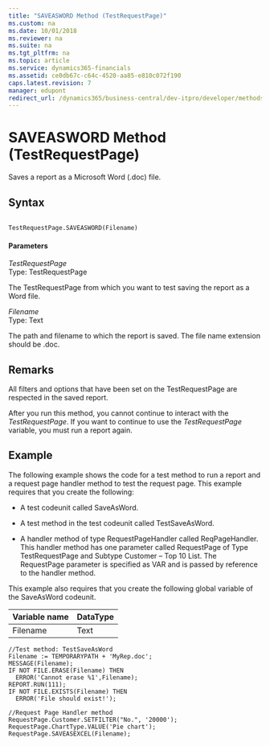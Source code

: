 ```yaml
---
title: "SAVEASWORD Method (TestRequestPage)"
ms.custom: na
ms.date: 10/01/2018
ms.reviewer: na
ms.suite: na
ms.tgt_pltfrm: na
ms.topic: article
ms.service: dynamics365-financials
ms.assetid: ce0db67c-c64c-4520-aa85-e810c072f190
caps.latest.revision: 7
manager: edupont
redirect_url: /dynamics365/business-central/dev-itpro/developer/methods-auto/library
---
```


 

# SAVEASWORD Method (TestRequestPage)
Saves a report as a Microsoft Word \(.doc\) file.  
  
## Syntax  
  
```  
  
TestRequestPage.SAVEASWORD(Filename)  
```  
  
#### Parameters  
 *TestRequestPage*  
 Type: TestRequestPage  
  
 The TestRequestPage from which you want to test saving the report as a Word file.  
  
 *Filename*  
 Type: Text  
  
 The path and filename to which the report is saved. The file name extension should be .doc.  
  
## Remarks  
 All filters and options that have been set on the TestRequestPage are respected in the saved report.  
  
 After you run this method, you cannot continue to interact with the *TestRequestPage*. If you want to continue to use the *TestRequestPage* variable, you must run a report again.  
  
## Example  
 The following example shows the code for a test method to run a report and a request page handler method to test the request page. This example requires that you create the following:  
  
-   A test codeunit called SaveAsWord. 
<!--Links For more information, see [How to: Create Test Codeunits and Test Methods](devenv-How-to--Create-Test-Codeunits-and-Test-Methods.md).-->  
  
-   A test method in the test codeunit called TestSaveAsWord. 
<!--Links For more information, see [How to: Create Test Codeunits and Test Methods](devenv-How-to--Create-Test-Codeunits-and-Test-Methods.md). --> 
  
-   A handler method of type RequestPageHandler called ReqPageHandler. This handler method has one parameter called RequestPage of Type TestRequestPage and Subtype Customer – Top 10 List. The RequestPage parameter is specified as VAR and is passed by reference to the handler method. 
<!--Links For more information, see [How to: Create Handler Methods](devenv-How-to--Create-Handler-Methods.md).-->  
  
 This example also requires that you create the following global variable of the SaveAsWord codeunit.  
  
|Variable name|DataType|  
|-------------------|--------------|  
|Filename|Text|  
  
```  
//Test method: TestSaveAsWord  
Filename := TEMPORARYPATH + 'MyRep.doc';  
MESSAGE(Filename);  
IF NOT FILE.ERASE(Filename) THEN  
  ERROR('Cannot erase %1',Filename);  
REPORT.RUN(111);  
IF NOT FILE.EXISTS(Filename) THEN  
  ERROR('File should exist!');  
  
//Request Page Handler method  
RequestPage.Customer.SETFILTER("No.", '20000');  
RequestPage.ChartType.VALUE('Pie chart');  
RequestPage.SAVEASEXCEL(Filename);  
  
```